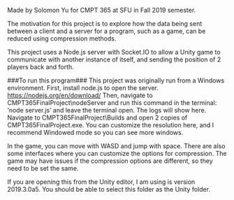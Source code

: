 Made by Solomon Yu for CMPT 365 at SFU in Fall 2019 semester.

The motivation for this project is to explore how the data being sent between a client and a server for a program, such as a game, can be reduced using compression methods. 

This project uses a Node.js server with Socket.IO to allow a Unity game to communicate with another instance of itself, and sending the position of 2 players back and forth.

###To run this program###
This project was originally run from a Windows environment.
First, install node.js to open the server. https://nodejs.org/en/download/
Then, navigate to CMPT365FinalProject\nodeServer and run this command in the terminal: ‘node server.js’ and leave the terminal open. The logs will show here.
Navigate to CMPT365FinalProject\Builds and open 2 copies of CMPT365FinalProject.exe. You can customize the resolution here, and I recommend Windowed mode so you can see more windows. 

In the game, you can move with WASD and jump with space. There are also some interfaces where you can customize the options for compression. The game may have issues if the compression options are different, so they need to be set the same.

If you are opening this from the Unity editor, I am using is version 2019.3.0a5. You should be able to select this folder as the Unity folder.




